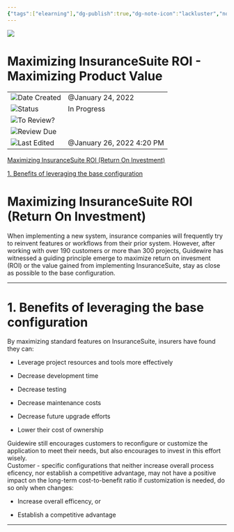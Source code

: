 ```yaml
---
{"tags":["elearning"],"dg-publish":true,"dg-note-icon":"lackluster","noteIcon":"lackluster","permalink":"/04-resources-material-para-zettel/elearning/maximizing-insurance-suite-roi-maximizing-product/","dgPassFrontmatter":true,"created":"2025-10-18T23:21:56.775+01:00","updated":"2025-10-24T16:07:49.393+01:00"}
---
```


![](HTML%20import/Attachments/icons_notes--outline.png)

# Maximizing InsuranceSuite ROI - Maximizing Product Value

|   |   |
|---|---|
|![](HTML%20import/Attachments/calendar_gray.svg)Date Created|@January 24, 2022|
|![](HTML%20import/Attachments/arrow-circle-down_gray.svg)Status|In Progress|
|![](HTML%20import/Attachments/checkmark-square_gray.svg)To Review?||
|![](HTML%20import/Attachments/formula_gray.svg)Review Due||
|![](HTML%20import/Attachments/clock_gray.svg)Last Edited|@January 26, 2022 4:20 PM|

[Maximizing InsuranceSuite ROI (Return On Investment)](#6d86a7f6-0f47-4bcd-aa36-97aff381f922)

[1. Benefits of leveraging the base configuration](#daec6aa2-0d30-4a3d-80e9-8ad68c6bbd9c)

# Maximizing InsuranceSuite ROI (Return On Investment)

When implementing a new system, insurance companies will frequently try to reinvent features or workflows from their prior system. However, after working with over 190 customers or more than 300 projects, Guidewire has witnessed a guiding principle emerge to maximize return on invesment (ROI) or the value gained from implementing InsuranceSuite, stay as close as possible to the base configuration.

---

# 1. Benefits of leveraging the base configuration

By maximizing standard features on InsuranceSuite, insurers have found they can:

- Leverage project resources and tools more effectively

- Decrease development time

- Decrease testing

- Decrease maintenance costs

- Decrease future upgrade efforts

- Lower their cost of ownership

Guidewire still encourages customers to reconfigure or customize the application to meet their needs, but also encourages to invest in this effort wisely.  
Customer - specific configurations that neither increase overall process eficency, nor establish a competitive advantage, may not have a positive impact on the long-term cost-to-benefit ratio if customization is needed, do so only when changes:

- Increase overall efficency, or

- Establish a competitive advantage

---